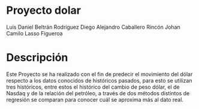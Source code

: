 # Proyecto dolar

Luis Daniel Beltrán Rodríguez
Diego Alejandro Caballero Rincón
Johan Camilo Lasso Figueroa


# Descripción

Este Proyecto se ha realizado con el fin de predecir el movimiento del dólar respecto a los datos conocidos de históricos pasados, para esto se utilizan tres históricos, entre estos el histórico del cambio de peso dólar, el de Nasdaq y de la relación del petróleo, a través de dos métodos distintos de regresión se comparan para conocer cuál se aproxima más al dato real.

